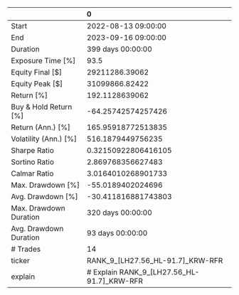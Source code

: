 |                        | 0                                          |
|:-----------------------|:-------------------------------------------|
| Start                  | 2022-08-13 09:00:00                        |
| End                    | 2023-09-16 09:00:00                        |
| Duration               | 399 days 00:00:00                          |
| Exposure Time [%]      | 93.5                                       |
| Equity Final [$]       | 29211286.39062                             |
| Equity Peak [$]        | 31099866.82422                             |
| Return [%]             | 192.1128639062                             |
| Buy & Hold Return [%]  | -64.25742574257426                         |
| Return (Ann.) [%]      | 165.95918772513835                         |
| Volatility (Ann.) [%]  | 516.1879449756235                          |
| Sharpe Ratio           | 0.32150922806416105                        |
| Sortino Ratio          | 2.869768356627483                          |
| Calmar Ratio           | 3.0164010268901733                         |
| Max. Drawdown [%]      | -55.0189402024696                          |
| Avg. Drawdown [%]      | -30.411816881743803                        |
| Max. Drawdown Duration | 320 days 00:00:00                          |
| Avg. Drawdown Duration | 93 days 00:00:00                           |
| # Trades               | 14                                         |
| ticker                 | RANK_9_[LH27.56_HL-91.7]_KRW-RFR           |
| explain                | # Explain RANK_9_[LH27.56_HL-91.7]_KRW-RFR |